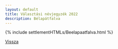```yaml
---
layout: default
title: Választási névjegyzék 2022
description: Bélapátfalva
---
```


{% include settlementHTMLs/Beelapaatfalva.html %}

[Vissza](./)